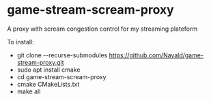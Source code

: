 # game-stream-scream-proxy
A proxy with scream congestion control for my streaming plateform

To install:
* git clone --recurse-submodules https://github.com/Nayald/game-stream-proxy.git
* sudo apt install cmake
* cd game-stream-scream-proxy
* cmake CMakeLists.txt
* make all
